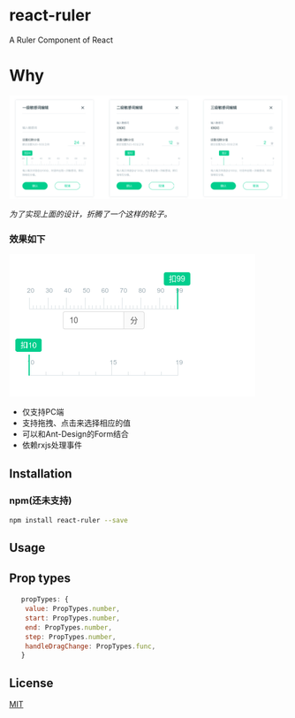 # react-ruler
A Ruler Component of React

# Why

![设计稿](./src/assets/ui.png "设计稿")

*为了实现上面的设计，折腾了一个这样的轮子。*

### 效果如下
![效果](./src/assets/result.png "效果")

* 仅支持PC端
* 支持拖拽、点击来选择相应的值
* 可以和Ant-Design的Form结合
* 依赖rxjs处理事件



## Installation

### npm(还未支持)

```bash
npm install react-ruler --save
```

## Usage

## Prop types

```javascript
   propTypes: {
    value: PropTypes.number,
    start: PropTypes.number,
    end: PropTypes.number,
    step: PropTypes.number,
    handleDragChange: PropTypes.func,
   }
```


## License

[MIT][mit-license]

[mit-license]: ./LICENSE
